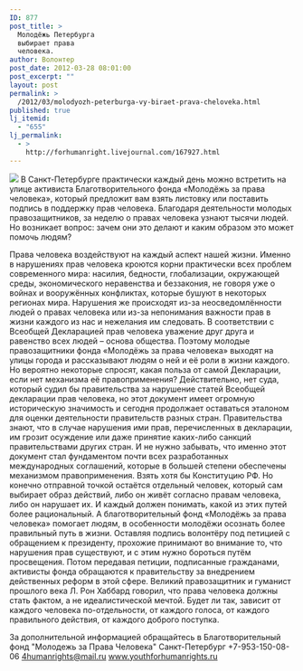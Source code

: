 ```yaml
---
ID: 877
post_title: >
  Молодёжь Петербурга
  выбирает права
  человека.
author: Волонтер
post_date: 2012-03-28 08:01:00
post_excerpt: ""
layout: post
permalink: >
  /2012/03/molodyozh-peterburga-vy-biraet-prava-cheloveka.html
published: true
lj_itemid:
  - "655"
lj_permalink:
  - >
    http://forhumanright.livejournal.com/167927.html
---
```

<img src="http://cs5338.vk.com/u132145096/132409092/x_5b26039f.jpg" /> В Санкт-Петербурге практически каждый день можно встретить на улице активиста Благотворительного фонда «Молодёжь за права человека», который предложит вам взять листовку или поставить подпись в поддержку прав человека. Благодаря деятельности молодых правозащитников, за неделю о правах человека узнают тысячи людей. Но возникает вопрос: зачем они это делают и каким образом это может помочь людям?

Права человека воздействуют на каждый аспект нашей жизни. Именно в нарушениях прав человека кроются корни практически всех проблем современного мира: насилия, бедности, глобализации, окружающей среды, экономического неравенства и беззакония, не говоря уже о войнах и вооружённых конфликтах, которые бушуют в некоторых регионах мира. Нарушения же происходят из-за неосведомлённости людей о правах человека или из-за непонимания важности прав в жизни каждого из нас и нежелания им следовать. В соответствии с Всеобщей Декларацией прав человека уважение друг друга и равенство всех людей – основа общества. Поэтому молодые правозащитники фонда «Молодёжь за права человека» выходят на улицы города и рассказывают людям о ней и её роли в жизни каждого. Но вероятно некоторые спросят, какая польза от самой Декларации, если нет механизма её правоприменения? Действительно, нет суда, который судил бы правительства за нарушение статей Всеобщей декларации прав человека, но этот документ имеет огромную историческую значимость и сегодня продолжает оставаться эталоном для оценки деятельности правительств разных стран. Правительства знают, что в случае нарушения ими прав, перечисленных в декларации, им грозит осуждение или даже принятие каких-либо санкций правительствами других стран. И не нужно забывать, что именно этот документ стал фундаментом почти всех разработанных международных соглашений, которые в большей степени обеспечены механизмом правоприменения. Взять хотя бы Конституцию РФ. 
Но конечно отправной точкой остаётся отдельный человек, который сам выбирает образ действий, либо он живёт согласно правам человека, либо он нарушает их. И каждый должен понимать, какой из этих путей более рациональный. А благотворительный фонд «Молодёжь за права человека» помогает людям, в особенности молодёжи осознать более правильный путь в жизни. Оставляя подпись волонтёру под петицией с обращением к президенту, прохожие принимают во внимание то, что нарушения прав существуют, и с этим нужно бороться путём просвещения. Потом передавая петиции, подписанные гражданами, активисты фонда обращаются к правительству за внедрением действенных реформ в этой сфере. 
Великий правозащитник и гуманист прошлого века Л. Рон Хаббард говорил, что права человека должны стать фактом, а не идеалистической мечтой. Будет ли так, зависит от каждого человека по-отдельности, от каждого голоса, от каждого правильного действия, от каждого доброго поступка.

За дополнительной информацией обращайтесь в
Благотворительный фонд
"Молодежь за Права Человека" Санкт-Петербург 
+7-953-150-08-06 
4humanrights@mail.ru
www.youthforhumanrights.ru